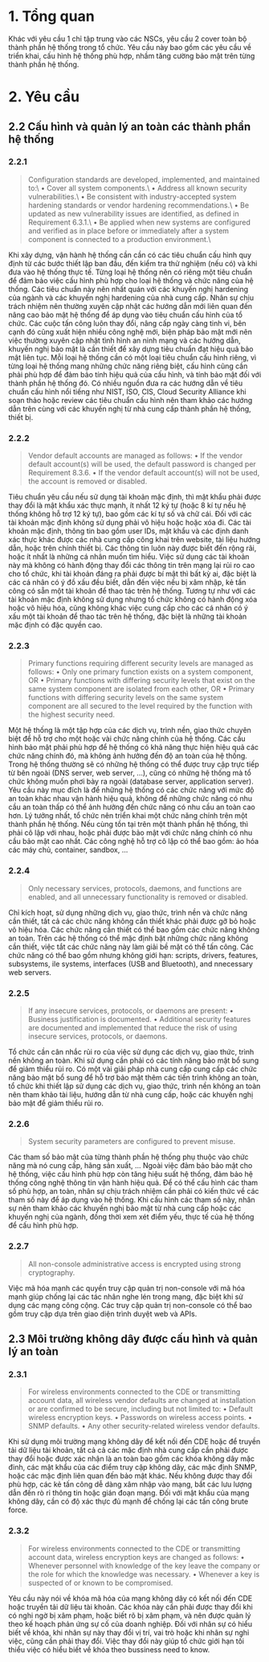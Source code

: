 # 1. Tổng quan
Khác với yêu cầu 1 chỉ tập trung vào các NSCs, yêu cầu 2 cover toàn bộ thành phần hệ thống trong tổ chức. Yêu cầu này bao gồm các yêu cầu về triển khai, cấu hình hệ thống phù hợp, nhầm tăng cường bảo mật trên từng thành phần hệ thống.
# 2. Yêu cầu
## 2.2 Cấu hình và quản lý an toàn các thành phần hệ thống
### 2.2.1
> Configuration standards are developed, implemented, and maintained to:\\
> • Cover all system components.\\
> • Address all known security vulnerabilities.\\
> • Be consistent with industry-accepted system hardening standards or vendor hardening recommendations.\\
> • Be updated as new vulnerability issues are identified, as defined in Requirement 6.3.1.\\
> • Be applied when new systems are configured and verified as in place before or immediately after a system component is connected to a production environment.\\

Khi xây dựng, vận hành hệ thống cần cần có các tiêu chuẩn cấu hình quy định từ các bước thiết lập ban đầu, đến kiểm tra thử nghiệm (nếu có) và khi đưa vào hệ thống thực tế. Từng loại hệ thống nên có riêng một tiêu chuẩn để đảm bảo việc cấu hình phù hợp cho loại hệ thống và chức năng của hệ thống.
Các tiêu chuẩn này nên nhất quán với các khuyến nghị hardening của ngành và các khuyến nghị hardening của nhà cung cấp. Nhân sự chịu trách nhiệm nên thường xuyên cập nhật các hướng dẫn mới liên quan đến nâng cao bảo mật hệ thống để áp dụng vào tiêu chuẩn cấu hình của tổ chức. Các cuộc tấn công luôn thay đổi, nâng cấp ngày càng tinh vi, bên cạnh đó cũng xuất hiện nhiều công nghệ mới, biện pháp bảo mật mới nên việc thường xuyên cập nhật tình hình an ninh mạng và các hướng dẫn, khuyến nghị bảo mật là cần thiết để xây dựng tiêu chuẩn đạt hiệu quả bảo mật liên tục.
Mỗi loại hệ thống cần có một loại tiêu chuẩn cấu hình riêng, vì từng loại hệ thống mang những chức năng riêng biệt, cấu hình cũng cần phải phù hợp để đảm bảo tính hiệu quả của cấu hình, và tính bảo mật đối với thành phần hệ thống đó.
Có nhiều nguồn đưa ra các hướng dẫn về tiêu chuẩn cấu hình nổi tiếng như NIST, ISO, CIS, Cloud Security Alliance khi soạn thảo hoặc review các tiêu chuẩn cấu hình nên tham khảo các hướng dẫn trên cùng với các khuyến nghị từ nhà cung cấp thành phần hệ thống, thiết bị.
### 2.2.2
> Vendor default accounts are managed as follows:
> • If the vendor default account(s) will be used, the default password is changed per Requirement 8.3.6.
> • If the vendor default account(s) will not be used, the account is removed or disabled.

Tiêu chuẩn yêu cầu nếu sử dụng tài khoản mặc định, thì mật khẩu phải được thay đổi là mật khẩu xác thực mạnh, ít nhất 12 ký tự (hoặc 8 kí tự nếu hệ thống không hỗ trợ 12 ký tự), bao gồm các kí tự số và chữ cái. Đối với các tài khoản mặc định không sử dụng phải vô hiệu hoặc hoặc xóa đi.
Các tài khoản mặc định, thông tin bao gồm user IDs, mật khẩu và các định danh xác thực khác được các nhà cung cấp công khai trên website, tài liệu hướng dẫn, hoặc trên chính thiết bị. Các thông tin luôn này được biết đến rộng rãi, hoặc ít nhất là những cá nhân muốn tìm hiểu. Việc sử dụng các tài khoản này mà không có hành động thay đổi các thông tin trên mạng lại rủi ro cao cho tổ chức, khi tài khoản đáng ra phải được bí mật thì bất kỳ ai, đặc biệt là các cá nhân có ý đồ xấu đều biết, dẫn đến việc nếu bị xâm nhập, kẻ tấn công có sẵn một tài khoản để thao tác trên hệ thống. Tương tự như với các tài khoản mặc định không sử dụng nhưng tổ chức không có hành động xóa hoặc vô hiệu hóa, cũng không khác việc cung cấp cho các cá nhân có ý xấu một tài khoản để thao tác trên hệ thống, đặc biệt là những tài khoản mặc định có đặc quyền cao.
### 2.2.3
> Primary functions requiring different security levels are managed as follows:
> • Only one primary function exists on a system component,
> OR
> • Primary functions with differing security levels that exist on the same system component are isolated from each other,
> OR
> • Primary functions with differing security levels on the same system component are all secured to the level required by the function with the highest security need.

Một hệ thống là một tập hợp của các dịch vụ, trình nền, giao thức chuyên biệt để hỗ trợ cho một hoặc vài chức năng chính của hệ thống. Các cấu hình bảo mật phải phù hợp để hệ thống có khả năng thực hiện hiệu quả các chức năng chính đó, mà không ảnh hưởng đến độ an toàn của hệ thống.
Trong hệ thống thường sẽ có những hệ thống có thể được truy cập trực tiếp từ bên ngoài (DNS server, web server, ...), cũng có những hệ thống mà tổ chức không muốn phơi bày ra ngoài (database server, application server). Yêu cầu này mục đích là để những hệ thống có các chức năng với mức độ an toàn khác nhau vận hành hiệu quả, không để những chức năng có nhu cầu an toàn thấp có thể ảnh hưởng đến chức năng có nhu cầu an toàn cao hơn.
Lý tưởng nhất, tổ chức nên triển khai một chức năng chính trên một thành phần hệ thống. Nếu cùng tồn tại trên một thành phần hệ thống, thì phải cô lập với nhau, hoặc phải được bảo mật với chức năng chính có nhu cầu bảo mật cao nhất.
Các công nghệ hỗ trợ cô lập có thể bao gồm: ảo hóa các máy chủ, container, sandbox, ...
### 2.2.4
> Only necessary services, protocols, daemons, and functions are enabled, and all unnecessary functionality is removed or disabled.

Chỉ kích hoạt, sử dụng những dịch vụ, giao thức, trình nền và chức năng cần thiết, tất cả các chức năng không cần thiết khác phải được gỡ bỏ hoặc vô hiệu hóa. Các chức năng cần thiết có thể bao gồm các chức năng không an toàn. Trên các hệ thống có thể mặc định bật những chức năng không cần thiết, việc tắt các chức năng này làm giải bề mặt có thể tấn công.
Các chức năng có thể bao gồm nhưng không giới hạn: scripts, drivers, features, subsystems, ile systems, interfaces (USB and Bluetooth), and nnecessary web servers.
### 2.2.5
> If any insecure services, protocols, or daemons are present:
> • Business justification is documented.
> • Additional security features are documented and implemented that reduce the risk of using insecure services, protocols, or daemons.

Tổ chức cần cân nhắc rủi ro của việc sử dụng các dịch vụ, giao thức, trình nền không an toàn. Khi sử dụng cần phải có các tính năng bảo mật bổ sung để giảm thiểu rủi ro.
Có một vài giải pháp nhà cung cấp cung cấp các chức năng bảo mật bổ sung để hỗ trợ bảo mật thêm các tiến trình không an toàn, tổ chức khi thiết lập sử dụng các dịch vụ, giao thức, trình nền không an toàn nên tham khảo tài liệu, hướng dẫn từ nhà cung cấp, hoặc các khuyến nghị bảo mật để giảm thiểu rủi ro.
### 2.2.6
> System security parameters are configured to prevent misuse.

Các tham số bảo mật của từng thành phần hệ thống phụ thuộc vào chức năng mà nó cung cấp, hãng sản xuất, ... Ngoài việc đảm bảo bảo mật cho hệ thống, việc cấu hình phù hợp còn tăng hiệu suất hệ thống, đảm bảo hệ thống công nghệ thông tin vận hành hiệu quả.
Để có thể cấu hình các tham số phù hợp, an toàn, nhân sự chịu trách nhiệm cần phải có kiến thức về các tham số này để áp dụng vào hệ thống. Khi cấu hình các tham số này, nhân sự nên tham khảo các khuyến nghị bảo mật từ nhà cung cấp hoặc các khuyến nghị của ngành, đồng thời xem xét điểm yếu, thực tế của hệ thống để cấu hình phù hợp.
### 2.2.7 
> All non-console administrative access is encrypted using strong cryptography.

Việc mã hóa mạnh các quyền truy cập quản trị non-console với mã hóa mạnh giúp chống lại các tác nhân nghe lén trong mạng, đặc biệt khi sử dụng các mạng công cộng. Các truy cập quản trị non-console có thể bao gồm truy cập dựa trên giao diện trình duyệt web và APIs.
## 2.3 Môi trường không dây được cấu hình và quản lý an toàn
### 2.3.1 
> For wireless environments connected to the CDE or transmitting account data, all wireless vendor defaults are changed at installation or are confirmed to be secure, including but not limited to:
> • Default wireless encryption keys.
> • Passwords on wireless access points.
> • SNMP defaults.
> • Any other security-related wireless vendor defaults.

Khi sử dụng môi trường mạng không dây để kết nối đến CDE hoặc để truyền tải dữ liệu tài khoản, tất cả cả các mặc định nhà cung cấp cần phải được thay đổi hoặc được xác nhận là an toàn bao gồm các khóa không dây mặc đinh, các mật khẩu của các điểm truy cập không dây, các mặc định SNMP, hoặc các mặc định liên quan đến bảo mật khác. Nếu không được thay đổi phù hợp, các kẻ tấn công dễ dàng xâm nhập vào mạng, bắt các lưu lượng dẫn đến rò rỉ thông tin hoặc gián đoạn mạng.
Đối với mật khẩu của mạng không dây, cần có độ xác thực đủ mạnh để chống lại các tấn công brute force.
### 2.3.2
> For wireless environments connected to the CDE or transmitting account data, wireless encryption keys are changed as follows:
> • Whenever personnel with knowledge of the key leave the company or the role for which the knowledge was necessary.
> • Whenever a key is suspected of or known to be compromised.

Yêu cầu này nói về khóa mã hóa của mạng không dây có kết nối đến CDE hoặc truyền tải dữ liệu tài khoản. Các khóa này cần phải được thay đổi khi có nghi ngờ bị xâm phạm, hoặc biết rõ bị xâm phạm, và nên được quản lý theo kế hoạch phản ứng sự cố của doanh nghiệp. 
Đối với nhân sự có hiểu biết về khóa, khi nhân sự này thay đổi vị trí, vai trò hoặc khi nhân sự nghỉ việc, cũng cần phải thay đổi. Việc thay đổi này giúp tổ chức giới hạn tối thiểu việc có hiểu biết về khóa theo bussiness need to know.
